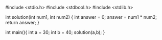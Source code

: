 #include <stdio.h>
#include <stdbool.h>
#include <stdlib.h>

int solution(int num1, int num2) {
    int answer = 0;
    answer = num1 * num2;
    return answer;
}

int main(){
    int a = 30;
    int b = 40;
    solution(a,b);
}
